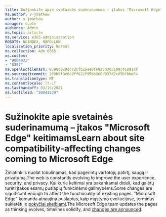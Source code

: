 ```yaml
---
title: Sužinokite apie svetainės suderinamumą – įtakos "Microsoft Edge" keitimams
ms.author: v-jmathew
author: v-jmathew
manager: scotv
audience: Admin
ms.topic: article
ms.service: o365-administration
ROBOTS: NOINDEX, NOFOLLOW
localization_priority: Normal
ms.collection: Adm_O365
ms.custom:
- "9004433"
- "8357"
ms.openlocfilehash: 9398c6c9dc72cfb26ee8fe923d30b100c41881af
ms.sourcegitcommit: 309b9f3e6e2ff622f95bb860d337d2c05b7bbe54
ms.translationtype: MT
ms.contentlocale: lt-LT
ms.lasthandoff: 03/15/2021
ms.locfileid: "50841530"
---
```

# <a name="learn-about-site-compatibility-affecting-changes-coming-to-microsoft-edge"></a><span data-ttu-id="cfb1e-102">Sužinokite apie svetainės suderinamumą – įtakos "Microsoft Edge" keitimams</span><span class="sxs-lookup"><span data-stu-id="cfb1e-102">Learn about site compatibility-affecting changes coming to Microsoft Edge</span></span>

<span data-ttu-id="cfb1e-103">Žiniatinklis nuolat tobulinamas, kad pagerintų vartotojų patirtį, saugą ir privatumą.</span><span class="sxs-lookup"><span data-stu-id="cfb1e-103">The web is constantly evolving to improve the user experience, security, and privacy.</span></span> <span data-ttu-id="cfb1e-104">Kai kurie keitimai yra pakankamai dideli, kad galėtų turėti įtakos esamų puslapių funkcinėms galimybėms.</span><span class="sxs-lookup"><span data-stu-id="cfb1e-104">Some changes are significant enough to affect the functionality of existing pages.</span></span> <span data-ttu-id="cfb1e-105">"Microsoft Edge" komanda atnaujina puslapius, kaip mąstymo evoliucijose, terminus sukietėti, o [pokyčiai skelbiami](https://go.microsoft.com/fwlink/?linkid=2135534).</span><span class="sxs-lookup"><span data-stu-id="cfb1e-105">The Microsoft Edge team updates the pages as thinking evolves, timelines solidify, and [changes are announced](https://go.microsoft.com/fwlink/?linkid=2135534).</span></span>
